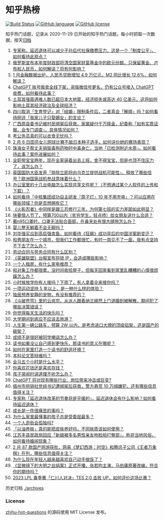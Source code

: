 # 知乎热榜
[![Build Status](https://github.com/ToWeLong/zhihu-hot-questions/workflows/CI/badge.svg)](https://github.com/ToWeLong/zhihu-hot-questions/actions)
[![GitHub language](https://img.shields.io/badge/language-golang-orange.svg)](https://golang.org/)
[![GitHub license](https://img.shields.io/github/license/ToWeLong/zhihu-hot-questions)](https://github.com/ToWeLong/zhihu-hot-questions/blob/main/LICENSE)

知乎热门话题，记录从 2020-11-29 日开始的知乎热门话题。每小时抓取一次数据，按天[归档](./archives)

<!-- BEGIN -->

1. [专家称，延迟退休可以减少子孙后代社保缴费压力，这是一个「制度公平」，如何看待此观点？](https://www.zhihu.com/question/583205512)
1. [俄罗斯宣布本年度财政部将清空国家财富基金中的欧元份额，只保留黄金、卢布和人民币，如何解读？将有何影响？](https://www.zhihu.com/question/583148024)
1. [1 月金融数据出炉，人民币贷款增加 4.9 万亿元，M2 同比增长 12.6%，如何解读？](https://www.zhihu.com/question/583202284)
1. [ChatGPT 账号贩卖全线下架，盗版微信号更名，仍有公众号接入 ChatGPT 收费，如何看待此事？](https://www.zhihu.com/question/582948141)
1. [土耳其强震遇难人数已超日本大地震，经济损失或高达 40 亿美元，这将如何影响土耳其经济政治及全球经济？](https://www.zhihu.com/question/583139583)
1. [四川取消「生育登记」对「结婚」限制条件后，二者真会「解绑」吗？如何看待网评「我家儿子只娶嫡女」的言论？](https://www.zhihu.com/question/583167820)
1. [广西原县委书记被村民绑架后获救，家属疑付千万赎金，纪委称「如有实质证据，会专门调查」，具体情况如何？](https://www.zhihu.com/question/583155127)
1. [考公务员真的可以衣食无忧吗？](https://www.zhihu.com/question/573640753)
1. [2 月 6 日田亮女儿网球比赛不敌日本种子选手，如何评价她的赛场表现？](https://www.zhihu.com/question/582635570)
1. [珠海女子帮丈夫销毁毒狗药物时中毒身亡，当地「已检测附近水质」，如何看待此事？案件进展如何？](https://www.zhihu.com/question/582931203)
1. [全职带宝宝两年，现在全家逼着出去上班，舍不得宝宝，但是也顶不住压力了，该怎么办？](https://www.zhihu.com/question/582036709)
1. [英国国防大臣发声「排除立即将向乌克兰提供战机可能性」，释放了哪些信号？欧洲国家战机参战意味着什么？](https://www.zhihu.com/question/583047397)
1. [办公室里的十几台电脑怎么实现共享文件呢？（不想通过某个人软件的上传和下载）？](https://www.zhihu.com/question/65858411)
1. [如何看待「中核集团成功自主研发『原子灯』10 年不用充电」？可以应用在哪些领域？你是否想拥有它？](https://www.zhihu.com/question/583071413)
1. [《火影忍者》中同样是跟三忍修行三年，为何第七班的实力差距如此明显？](https://www.zhihu.com/question/567910290)
1. [快要情人节了，预算700以内（贫穷学生，轻点喷）给女朋友送什么合适？](https://www.zhihu.com/question/582463799)
1. [戴n95口罩时，口罩无法贴合面部，在鼻夹处有很大缝隙怎么办？](https://www.zhihu.com/question/572807753)
1. [婴儿整天躺着不会无聊吗？](https://www.zhihu.com/question/578082706)
1. [刘华强买瓜到高启强卖鱼，如何看待《狂飙》成功背后的中国涉案剧变迁？](https://www.zhihu.com/question/582917153)
1. [和男朋友在一个城市，但我们工作都很忙，有时一周见不了一面，我有点坚持不下去了怎么办？](https://www.zhihu.com/question/581984443)
1. [劳动合同与劳务合同有什么区别？](https://www.zhihu.com/question/439682689)
1. [《英雄联盟》台服宣布将锁 IP，会造成哪些影响？](https://www.zhihu.com/question/583163266)
1. [一个人租房，有什么家电推荐？](https://www.zhihu.com/question/581253311)
1. [和对象工作都很累，没时间收拾屋子，但每天回家看到家里乱糟糟的心情很烦躁怎么办？](https://www.zhihu.com/question/581989977)
1. [小时候放学你有人接吗？下雨了，有人拿着伞来接你吗？](https://www.zhihu.com/question/582765976)
1. [一项运动坚持 5 年以上，是一种什么样的体验？](https://www.zhihu.com/question/581077761)
1. [独居想养安静的宠物，有没有推荐的？](https://www.zhihu.com/question/582464403)
1. [《斗破苍穹》里的云岚宗，从派人跟着纳兰嫣然上门退婚到被解散，期间犯了哪些决策错误？](https://www.zhihu.com/question/581363214)
1. [你觉得每天生活的快乐吗？](https://www.zhihu.com/question/582011156)
1. [大学期间到底应不应该去旅游？](https://www.zhihu.com/question/582608892)
1. [人生第一辆公路车，预算 2W 以内，是考虑进口大牌的顶级铝架，还是国产的碳架？](https://www.zhihu.com/question/582623389)
1. [成绩不是很好被同学嘲讽怎么办？](https://www.zhihu.com/question/581668519)
1. [读书如果没让自己感到更快乐，那读书的意义在哪呢？](https://www.zhihu.com/question/583052539)
1. [如何在家里打造一个读书的舒适环境？](https://www.zhihu.com/question/581350324)
1. [本科论文答辩难吗？](https://www.zhihu.com/question/392229198)
1. [全马五个小时是什么水平？](https://www.zhihu.com/question/582157828)
1. [你喜欢花钱还是喜欢存钱？](https://www.zhihu.com/question/578278859)
1. [孩子哭闹时讲道理不听怎么办？](https://www.zhihu.com/question/576093289)
1. [ChatGPT 将对现有哪些行业、岗位带来冲击或巨变?](https://www.zhihu.com/question/582645214)
1. [梧州市供销社党组书记遭绑架后获救，警方悬赏 10 万缉嫌犯，还有哪些信息值得关注？](https://www.zhihu.com/question/583187477)
1. [专家称「延迟退休改革的节奏将是平缓的」，延迟退休会有什么影响？如何看待延迟退休？](https://www.zhihu.com/question/583148889)
1. [成长是一件很痛苦的事吗？](https://www.zhihu.com/question/309014229)
1. [为什么家里最懂事的孩子总是受委屈最多？](https://www.zhihu.com/question/576920342)
1. [一个人逛街会孤独吗?](https://www.zhihu.com/question/577480785)
1. [「以油养肤」真的能把皮肤养好吗，不同肤质该如何使用？](https://www.zhihu.com/question/581139404)
1. [江苏丰县民政局回应「新娘被多名男性亲友吻脸拍打臀部」，称非当地风俗，如何看待婚闹现象？](https://www.zhihu.com/question/583136134)
1. [2 月 87 款国产网游获批，网易《梦幻西游：时空》和腾讯子公司《王者万象棋》在列，哪些信息值得关注？](https://www.zhihu.com/question/583255345)
1. [为什么现在年轻人越来越喜欢自己动手做饭了？](https://www.zhihu.com/question/576339155)
1. [《显微镜下的大明之丝绢案》正式开播，张若昀主演，马伯庸原著改编，符合你的期待吗？](https://www.zhihu.com/question/582585740)
1. [2023 LPL 春季赛「仁川人对决」TES 2:0 击败 UP，如何评价这场比赛？](https://www.zhihu.com/question/583246819)

<!-- END -->

历史归档 [./archives](./archives)


### License
[zhihu-hot-questions](https://github.com/towelong/zhihu-hot-questions) 的源码使用 MIT License 发布。